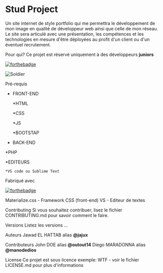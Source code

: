 # Stud Project

Un site internet de style portfolio qui me permettra le développement de mon image en qualité de développeur web ainsi que celle de mon réseau.
Le site sera articulé avec une présentation, les compétences et les technologies en mesure d'être déployées au profit d'un client ou d'un éventuel recrutement.

Pour qui?
Ce projet est réservé uniquement à des développeurs **juniors** 

[![forthebadge](https://forthebadge.com/images/badges/fuck-it-ship-it.svg)](https://forthebadge.com)


![Soldier](https://pixabay.com/fr/photos/guerre-d%C3%A9sert-armes-%C3%A0-feu-gunshow-1447021/.jpg"Combat,code")

Pré-requis

* FRONT-END

  *HTML
  
  *CSS
  
  *JS
  
  *BOOTSTAP
  
 * BACK-END
 
  *PHP
  
  *EDITEURS
  
    *VS code ou Sublime Text


Fabriqué avec

[![forthebadge](https://forthebadge.com/images/badges/built-with-love.svg)](https://forthebadge.com)

Materialize.css - Framework CSS (front-end)
VS - Editeur de textes

Contributing
Si vous souhaitez contribuer, lisez le fichier CONTRIBUTING.md pour savoir comment le faire.

Versions
Listez les versions ...

Auteurs
Jawad EL HATTAB alias **@jajux**

Contributeurs
John DOE alias **@outout14**
Diego MARADONNA alias **@manodedios**



License
Ce projet est sous licence exemple: WTF - voir le fichier LICENSE.md pour plus d'informations
